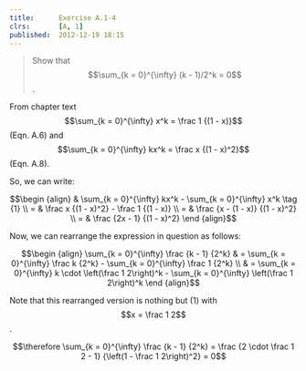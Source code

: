 ```yaml
---
title:      Exercise A.1-4
clrs:       [A, 1]
published:  2012-12-19 18:15
---
```


>Show that $$\sum_{k = 0}^{\infty} (k - 1)/2^k = 0$$.

From chapter text $$\sum_{k = 0}^{\infty} x^k = \frac 1 {(1 - x)}$$ (Eqn. A.6) and $$\sum_{k = 0}^{\infty} kx^k = \frac x {(1 - x)^2}$$ (Eqn. A.8).

So, we can write:

$$\begin {align}
& \sum_{k = 0}^{\infty} kx^k - \sum_{k = 0}^{\infty} x^k \tag {1} \\
= & \frac x {(1 - x)^2} - \frac 1 {(1 - x)} \\
= & \frac {x - (1 - x)} {(1 - x)^2} \\
= & \frac {2x - 1} {(1 - x)^2}
\end {align}$$ 

Now, we can rearrange the expression in question as follows:

$$\begin {align}
\sum_{k = 0}^{\infty} \frac {k - 1} {2^k} 
& =  \sum_{k = 0}^{\infty} \frac k {2^k} - \sum_{k = 0}^{\infty} \frac 1 {2^k} \\
& =  \sum_{k = 0}^{\infty} k \cdot \left(\frac 1 2\right)^k - \sum_{k = 0}^{\infty} \left(\frac 1 2\right)^k
\end {align}$$

Note that this rearranged version is nothing but (1) with $$x = \frac 1 2$$.

$$\therefore \sum_{k = 0}^{\infty} \frac {k - 1} {2^k} = \frac {2 \cdot \frac 1 2 - 1} {\left(1 - \frac 1 2\right)^2} = 0$$